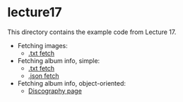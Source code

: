 # lecture17

This directory contains the example code from Lecture 17.

- Fetching images:
  - [.txt fetch](images-text/fetch-complete.html)
- Fetching album info, simple:
  - [.txt fetch](albums/fetch-text.html)
  - [.json fetch](albums/fetch-json.html)
- Fetching album info, object-oriented:
  - [Discography page](oo-albums/discography.html)
